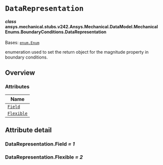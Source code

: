 # `DataRepresentation`

<a id="ansys.mechanical.stubs.v242.Ansys.Mechanical.DataModel.MechanicalEnums.BoundaryConditions.DataRepresentation"></a>

#### *class* ansys.mechanical.stubs.v242.Ansys.Mechanical.DataModel.MechanicalEnums.BoundaryConditions.DataRepresentation

Bases: [`enum.Enum`](https://docs.python.org/3/library/enum.html#enum.Enum)

enumeration used to set the return object for the magnitude property in boundary conditions.

<!-- !! processed by numpydoc !! -->

<a id="overview"></a>

## Overview

### Attributes

| Name |
| -------------------------------------------- |
| [`Field`](#DataRepresentation.Field) |
| [`Flexible`](#DataRepresentation.Flexible) |

<a id="attribute-detail"></a>

## Attribute detail

<a id="DataRepresentation.Field"></a>

### DataRepresentation.Field *= 1*

<a id="DataRepresentation.Flexible"></a>

### DataRepresentation.Flexible *= 2*


